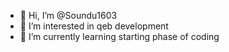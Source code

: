 - 👋 Hi, I’m @Soundu1603
- 👀 I’m interested in qeb development 
- 🌱 I’m currently learning starting phase of coding 

<!---
Soundu1603/Soundu1603 is a ✨ special ✨ repository because its `README.md` (this file) appears on your GitHub profile.
You can click the Preview link to take a look at your changes.
--->
